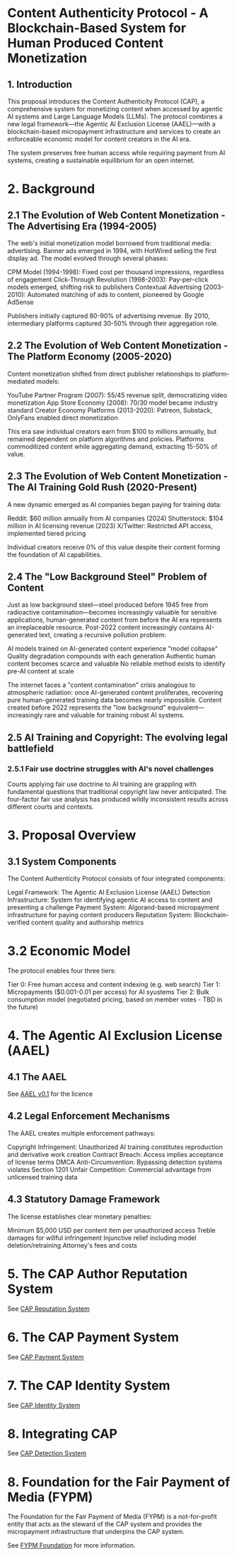 # Content Authenticity Protocol - A Blockchain-Based System for Human Produced Content Monetization

## 1. Introduction
This proposal introduces the Content Authenticity Protocol (CAP), a comprehensive system for monetizing content when accessed by agentic AI systems and Large Language Models (LLMs). The protocol combines a new legal framework—the Agentic AI Exclusion License (AAEL)—with a blockchain-based micropayment infrastructure and services to create an enforceable economic model for content creators in the AI era.

The system preserves free human access while requiring payment from AI systems, creating a sustainable equilibrium for an open internet.

# 2. Background

## 2.1  The Evolution of Web Content Monetization - The Advertising Era (1994-2005)
The web's initial monetization model borrowed from traditional media: advertising. Banner ads emerged in 1994, with HotWired selling the first display ad. The model evolved through several phases:

CPM Model (1994-1998): Fixed cost per thousand impressions, regardless of engagement
Click-Through Revolution (1998-2003): Pay-per-click models emerged, shifting risk to publishers
Contextual Advertising (2003-2010): Automated matching of ads to content, pioneered by Google AdSense

Publishers initially captured 80-90% of advertising revenue. By 2010, intermediary platforms captured 30-50% through their aggregation role.

## 2.2 The Evolution of Web Content Monetization - The Platform Economy (2005-2020)
Content monetization shifted from direct publisher relationships to platform-mediated models:

YouTube Partner Program (2007): 55/45 revenue split, democratizing video monetization
App Store Economy (2008): 70/30 model became industry standard
Creator Economy Platforms (2013-2020): Patreon, Substack, OnlyFans enabled direct monetization

This era saw individual creators earn from $100 to millions annually, but remained dependent on platform algorithms and policies. Platforms commoditized content while aggregating demand, extracting 15-50% of value.

## 2.3  The Evolution of Web Content Monetization - The AI Training Gold Rush (2020-Present)
A new dynamic emerged as AI companies began paying for training data:

Reddit: $60 million annually from AI companies (2024)
Shutterstock: $104 million in AI licensing revenue (2023)
X/Twitter: Restricted API access, implemented tiered pricing

Individual creators receive 0% of this value despite their content forming the foundation of AI capabilities.

## 2.4 The "Low Background Steel" Problem of Content
Just as low background steel—steel produced before 1945 free from radioactive contamination—becomes increasingly valuable for sensitive applications, human-generated content from before the AI era represents an irreplaceable resource.
Post-2022 content increasingly contains AI-generated text, creating a recursive pollution problem:

AI models trained on AI-generated content experience "model collapse"
Quality degradation compounds with each generation
Authentic human content becomes scarce and valuable
No reliable method exists to identify pre-AI content at scale

The internet faces a "content contamination" crisis analogous to atmospheric radiation: once AI-generated content proliferates, recovering pure human-generated training data becomes nearly impossible. Content created before 2022 represents the "low background" equivalent—increasingly rare and valuable for training robust AI systems.

## 2.5 AI Training and Copyright: The evolving legal battlefield

### 2.5.1 Fair use doctrine struggles with AI's novel challenges
Courts applying fair use doctrine to AI training are grappling with fundamental questions that traditional copyright law never anticipated. The four-factor fair use analysis has produced wildly inconsistent results across different courts and contexts.


# 3. Proposal Overview
## 3.1 System Components

The Content Authenticity Protocol consists of four integrated components:

Legal Framework: The Agentic AI Exclusion License (AAEL)
Detection Infrastructure: System for identifying agentic AI access to content and presenting a challenge
Payment System: Algorand-based micropayment infrastructure for paying content producers
Reputation System: Blockchain-verified content quality and authorship metrics

# 3.2 Economic Model
The protocol enables four three tiers:

Tier 0: Free human access and content indexing (e.g. web search)
Tier 1: Micropayments ($0.001-0.01 per access) for AI syustems
Tier 2: Bulk consumption model (negotiated pricing, based on member votes - TBD in the future)

# 4. The Agentic AI Exclusion License (AAEL)

## 4.1 The AAEL
See [AAEL v0.1](aael-v0_1.md) for the licence

## 4.2 Legal Enforcement Mechanisms
The AAEL creates multiple enforcement pathways:

Copyright Infringement: Unauthorized AI training constitutes reproduction and derivative work creation
Contract Breach: Access implies acceptance of license terms
DMCA Anti-Circumvention: Bypassing detection systems violates Section 1201
Unfair Competition: Commercial advantage from unlicensed training data

## 4.3 Statutory Damage Framework
The license establishes clear monetary penalties:

Minimum $5,000 USD per content item per unauthorized access
Treble damages for willful infringement
Injunctive relief including model deletion/retraining
Attorney's fees and costs

# 5. The CAP Author Reputation System

See [CAP Reputation System](rfcs/reputation.md)

# 6. The CAP Payment System

See [CAP Payment System](rfcs/payment.md)

# 7. The CAP Identity System

See [CAP Identity System](rfcs/identity.md)

# 8. Integrating CAP 

See [CAP Detection System](rfcs/detection.md)


# 8. Foundation for the Fair Payment of Media (FYPM)

The Foundation for the Fair Payment of Media (FYPM) is a not-for-profit entity that acts as the steward of the CAP system and provides the micropayment infrastructure that underpins the CAP system.

See [FYPM Foundation](foundation.md) for more information.

